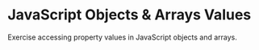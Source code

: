 # JavaScript Objects & Arrays Values

Exercise accessing property values in JavaScript objects and arrays.